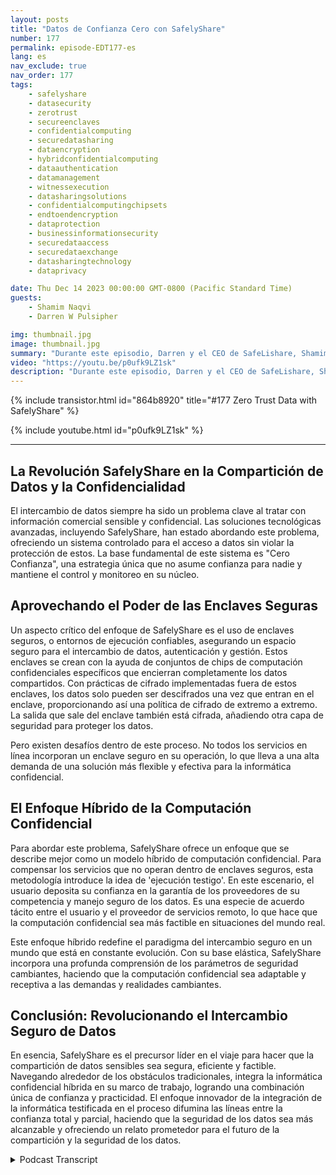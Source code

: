 ```yaml
---
layout: posts
title: "Datos de Confianza Cero con SafelyShare"
number: 177
permalink: episode-EDT177-es
lang: es
nav_exclude: true
nav_order: 177
tags:
    - safelyshare
    - datasecurity
    - zerotrust
    - secureenclaves
    - confidentialcomputing
    - securedatasharing
    - dataencryption
    - hybridconfidentialcomputing
    - dataauthentication
    - datamanagement
    - witnessexecution
    - datasharingsolutions
    - confidentialcomputingchipsets
    - endtoendencryption
    - dataprotection
    - businessinformationsecurity
    - securedataaccess
    - securedataexchange
    - datasharingtechnology
    - dataprivacy

date: Thu Dec 14 2023 00:00:00 GMT-0800 (Pacific Standard Time)
guests:
    - Shamim Naqvi
    - Darren W Pulsipher

img: thumbnail.jpg
image: thumbnail.jpg
summary: "Durante este episodio, Darren y el CEO de SafeLishare, Shamim Naqvi, discuten cómo se puede emplear la computación confidencial para crear entornos de colaboración administrados para compartir datos en la nube."
video: "https://youtu.be/p0ufk9LZ1sk"
description: "Durante este episodio, Darren y el CEO de SafeLishare, Shamim Naqvi, discuten cómo se puede emplear la computación confidencial para crear entornos de colaboración administrados para compartir datos en la nube."
---
```


<div>
{% include transistor.html id="864b8920" title="#177 Zero Trust Data with SafelyShare" %}

{% include youtube.html id="p0ufk9LZ1sk" %}
</div>

---

## La Revolución SafelyShare en la Compartición de Datos y la Confidencialidad

El intercambio de datos siempre ha sido un problema clave al tratar con información comercial sensible y confidencial. Las soluciones tecnológicas avanzadas, incluyendo SafelyShare, han estado abordando este problema, ofreciendo un sistema controlado para el acceso a datos sin violar la protección de estos. La base fundamental de este sistema es "Cero Confianza", una estrategia única que no asume confianza para nadie y mantiene el control y monitoreo en su núcleo.

## Aprovechando el Poder de las Enclaves Seguras

Un aspecto crítico del enfoque de SafelyShare es el uso de enclaves seguros, o entornos de ejecución confiables, asegurando un espacio seguro para el intercambio de datos, autenticación y gestión. Estos enclaves se crean con la ayuda de conjuntos de chips de computación confidenciales específicos que encierran completamente los datos compartidos. Con prácticas de cifrado implementadas fuera de estos enclaves, los datos solo pueden ser descifrados una vez que entran en el enclave, proporcionando así una política de cifrado de extremo a extremo. La salida que sale del enclave también está cifrada, añadiendo otra capa de seguridad para proteger los datos.

Pero existen desafíos dentro de este proceso. No todos los servicios en línea incorporan un enclave seguro en su operación, lo que lleva a una alta demanda de una solución más flexible y efectiva para la informática confidencial.

## El Enfoque Híbrido de la Computación Confidencial

Para abordar este problema, SafelyShare ofrece un enfoque que se describe mejor como un modelo híbrido de computación confidencial. Para compensar los servicios que no operan dentro de enclaves seguros, esta metodología introduce la idea de 'ejecución testigo'. En este escenario, el usuario deposita su confianza en la garantía de los proveedores de su competencia y manejo seguro de los datos. Es una especie de acuerdo tácito entre el usuario y el proveedor de servicios remoto, lo que hace que la computación confidencial sea más factible en situaciones del mundo real.

Este enfoque híbrido redefine el paradigma del intercambio seguro en un mundo que está en constante evolución. Con su base elástica, SafelyShare incorpora una profunda comprensión de los parámetros de seguridad cambiantes, haciendo que la computación confidencial sea adaptable y receptiva a las demandas y realidades cambiantes.

## Conclusión: Revolucionando el Intercambio Seguro de Datos

En esencia, SafelyShare es el precursor líder en el viaje para hacer que la compartición de datos sensibles sea segura, eficiente y factible. Navegando alrededor de los obstáculos tradicionales, integra la informática confidencial híbrida en su marco de trabajo, logrando una combinación única de confianza y practicidad. El enfoque innovador de la integración de la informática testificada en el proceso difumina las líneas entre la confianza total y parcial, haciendo que la seguridad de los datos sea más alcanzable y ofreciendo un relato prometedor para el futuro de la compartición y la seguridad de los datos.



<details>
<summary> Podcast Transcript </summary>

<p></p>

</details>
